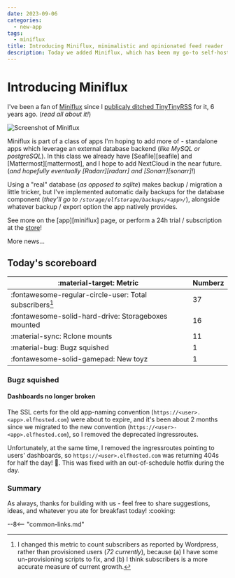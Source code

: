 ```yaml
---
date: 2023-09-06
categories:
  - new-app
tags:
  - miniflux
title: Introducing Miniflux, minimalistic and opinionated feed reader
description: Today we added Miniflux, which has been my go-to self-hosted feed reader for years
---
```

# Introducing Miniflux

I've been a fan of [Miniflux](https://miniflux.app/) since I [publicaly ditched TinyTinyRSS](https://www.funkypenguin.co.nz/blog/miniflux-lightweight-self-hosted-rss-reader/) for it, 6 years ago. (*read all about it!*)

![Screenshot of Miniflux](/images/screenshots/miniflux.png)

Miniflux is part of a class of apps I'm hoping to add more of - standalone apps which leverage an external database backend (*like MySQL or postgreSQL*). In this class we already have [Seafile][seafile] and [Mattermost][mattermost], and I hope to add NextCloud in the near future. (*and hopefully eventually [Radarr][radarr] and [Sonarr][sonarr]!*)

Using a "real" database (*as opposed to sqlite*) makes backup / migration a little tricker, but I've implemented automatic daily backups for the database component (*they'll go to `/storage/elfstorage/backups/<app>/`*), alongside whatever backup / export option the app natively provides.

See more on the [app][miniflux] page, or perform a 24h trial / subscription at the [store](https://store.elfhosted.com/product/miniflux/)!

More news...

<!-- more -->

## Today's scoreboard

:material-target: Metric | Numberz
---------|----------
:fontawesome-regular-circle-user: Total subscribers[^1] | 37
:fontawesome-solid-hard-drive: Storageboxes mounted | 16
:material-sync: Rclone mounts | 11
:material-bug: Bugz squished | 1
:fontawesome-solid-gamepad: New toyz | 1

### Bugz squished

#### Dashboards no longer broken

The SSL certs for the old app-naming convention (`https://<user>.<app>.elfhosted.com`) were about to expire, and it's been about 2 months since we migrated to the new convention (`https://<user>-<app>.elfhosted.com`), so I removed the deprecated ingressroutes. 

Unfortunately, at the same time, I removed the ingressroutes pointing to users' dashboards, so `https://<user>.elfhosted.com` was returning 404s for half the day! :facepalm:. This was fixed with an out-of-schedule hotfix during the day.

### Summary

As always, thanks for building with us - feel free to share suggestions, ideas, and whatever you ate for breakfast today! :cooking:

[^1]: I changed this metric to count subscribers as reported by Wordpress, rather than provisioned users (*72 currently*), because (a) I have some un-provisioning scripts to fix, and (b) I think subscribers is a more accurate measure of current growth.
[^2]: Just in time for the Aug 2023 elf-disclosure report this weekend!

--8<-- "common-links.md"